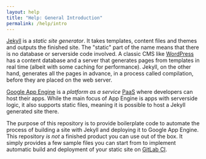 ```yaml
---
layout: help
title: "Help: General Introduction"
permalink: /help/intro
---
```


[Jekyll][Jekyll] is a _static site generator_. It takes templates,
content files and themes and outputs the finished site. The "static" part of the
name means that there is no database or serverside code involved.
A classic CMS like [WordPress][WordPress] has a content database and a server that
generates pages from templates in real time (albeit with some caching for
performance). Jekyll, on the other hand, generates all the pages in advance, in
a process called compilation,
before they are placed on the web server.

[Google App Engine][AppEngine] is a _platform as a service_ [PaaS][PaaS] where
developers can host their apps. While the main focus of App Engine is apps with
serverside logic, it also supports static files, meaning it is possible to host
a Jekyll generated site there.

The purpose of this repository is to provide boilerplate code to automate the
process of building a site with Jekyll and deploying it to Google App Engine.
This repository _is not_ a finished product you can use out of the box. It
simply provides a few sample files you can start from to implement automatic
build and deployment of your static site on [GitLab CI][GitLabCI].

[Jekyll]: https://jekyllrb.com/
[AppEngine]: https://cloud.google.com/appengine/
[WordPress]: https://wordpress.org/
[PaaS]: https://en.wikipedia.org/wiki/PaaS/
[GitLabCI]: https://about.gitlab.com/features/gitlab-ci-cd/
